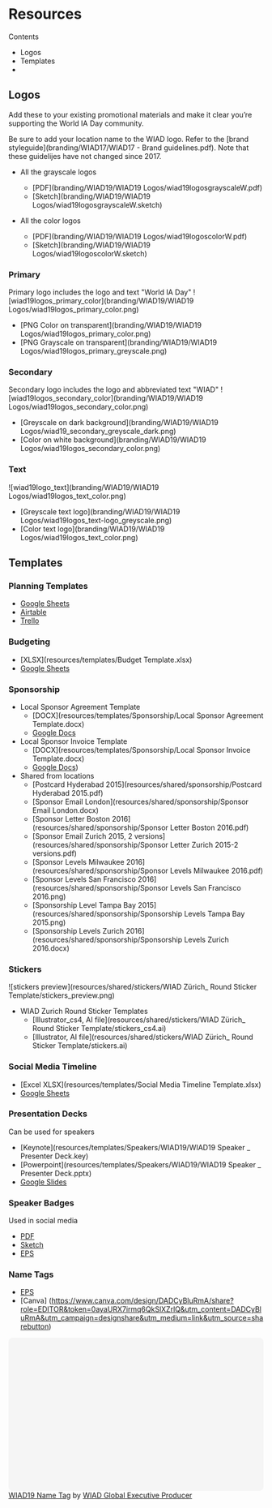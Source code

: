 # Resources

Contents
- Logos
- Templates
-

## Logos

Add these to your existing promotional materials and make it clear you’re supporting the World IA Day community.

Be sure to add your location name to the WIAD logo. Refer to the [brand styleguide](branding/WIAD17/WIAD17 - Brand guidelines.pdf). Note that these guidelijes have not changed since 2017.

- All the grayscale logos
  - [PDF](branding/WIAD19/WIAD19 Logos/wiad19logosgrayscaleW.pdf)
  - [Sketch](branding/WIAD19/WIAD19 Logos/wiad19logosgrayscaleW.sketch)

- All the color logos
  - [PDF](branding/WIAD19/WIAD19 Logos/wiad19logoscolorW.pdf)
  - [Sketch](branding/WIAD19/WIAD19 Logos/wiad19logoscolorW.sketch)

### Primary
Primary logo includes the logo and text "World IA Day"
![wiad19logos_primary_color](branding/WIAD19/WIAD19 Logos/wiad19logos_primary_color.png)
- [PNG Color on transparent](branding/WIAD19/WIAD19 Logos/wiad19logos_primary_color.png)
- [PNG Grayscale on transparent](branding/WIAD19/WIAD19 Logos/wiad19logos_primary_greyscale.png)

### Secondary
Secondary logo includes the logo and abbreviated text "WIAD"
![wiad19logos_secondary_color](branding/WIAD19/WIAD19 Logos/wiad19logos_secondary_color.png)
- [Greyscale on dark background](branding/WIAD19/WIAD19 Logos/wiad19_secondary_greyscale_dark.png)
- [Color on white background](branding/WIAD19/WIAD19 Logos/wiad19logos_secondary_color.png)

### Text
![wiad19logo_text](branding/WIAD19/WIAD19 Logos/wiad19logos_text_color.png)
- [Greyscale text logo](branding/WIAD19/WIAD19 Logos/wiad19logos_text-logo_greyscale.png)
- [Color text logo](branding/WIAD19/WIAD19 Logos/wiad19logos_text_color.png)

## Templates

### Planning Templates
- [Google Sheets](https://docs.google.com/spreadsheets/d/1UhHgN5sBw4mg1OFH4Om9L_H7WkYimvYdTvfjwkuryj0/edit?usp=sharing)
- [Airtable](https://airtable.com/shr9Duzt4BGyMnFqB)
- [Trello](https://trello.com/b/G89JhAqo)

### Budgeting
- [XLSX](resources/templates/Budget Template.xlsx)
- [Google Sheets](https://drive.google.com/open?id=1xzoZakOEnPWtNcXJGPXyeMr4FBkduF_fV-FPRmWLHOA)

### Sponsorship
- Local Sponsor Agreement Template
  - [DOCX](resources/templates/Sponsorship/Local Sponsor Agreement Template.docx)
  - [Google Docs](https://drive.google.com/open?id=1sLRu-6qQ8ayuO58EVBRcrQEpnpy6aAMmOuZqDNEa5KA)
- Local Sponsor Invoice Template
  - [DOCX](resources/templates/Sponsorship/Local Sponsor Invoice Template.docx)
  - [Google Docs](https://drive.google.com/open?id=1vyTt7ob5eDKWHPVeeJGFl1YZOycsyEn-b9jo-3iTMSQ))
- Shared from locations
    - [Postcard Hyderabad 2015](resources/shared/sponsorship/Postcard Hyderabad 2015.pdf)
    - [Sponsor Email London](resources/shared/sponsorship/Sponsor Email London.docx)
    - [Sponsor Letter Boston 2016](resources/shared/sponsorship/Sponsor Letter Boston 2016.pdf)
    - [Sponsor Email Zurich 2015, 2 versions](resources/shared/sponsorship/Sponsor Letter Zurich 2015-2 versions.pdf)
    - [Sponsor Levels Milwaukee 2016](resources/shared/sponsorship/Sponsor Levels Milwaukee 2016.pdf)
    - [Sponsor Levels San Francisco 2016](resources/shared/sponsorship/Sponsor Levels San Francisco 2016.png)
    - [Sponsorship Level Tampa Bay 2015](resources/shared/sponsorship/Sponsorship Levels Tampa Bay 2015.png)
    - [Sponsorship Levels Zurich 2016](resources/shared/sponsorship/Sponsorship Levels Zurich 2016.docx)

### Stickers
![stickers preview](resources/shared/stickers/WIAD Zürich_ Round Sticker Template/stickers_preview.png)
- WIAD Zurich Round Sticker Templates
  - [Illustrator_cs4, AI file](resources/shared/stickers/WIAD Zürich_ Round Sticker Template/stickers_cs4.ai)
  - [Illustrator, AI file](resources/shared/stickers/WIAD Zürich_ Round Sticker Template/stickers.ai)

### Social Media Timeline
- [Excel XLSX](resources/templates/Social Media Timeline Template.xlsx)
- [Google Sheets](https://docs.google.com/spreadsheets/d/1CUj-dDC5GT_jNJiF0Ij9YwjespKvM_pVVtdpxL_Xjqk/edit?usp=sharing)

### Presentation Decks
Can be used for speakers
- [Keynote](resources/templates/Speakers/WIAD19/WIAD19 Speaker _ Presenter Deck.key)
- [Powerpoint](resources/templates/Speakers/WIAD19/WIAD19 Speaker _ Presenter Deck.pptx)
- [Google Slides](https://docs.google.com/presentation/d/1731ppMLXU9RWSaIsqNwo9BAzLCzerRTyf35tcrYtqUk/edit?usp=sharing)

### Speaker Badges
Used in social media
- [PDF](resources/templates/Speakers/WIAD19/WIAD19-SOCIAL_SQUARE_SPEAKER.pdf)
- [Sketch](resources/templates/Speakers/WIAD19/WIAD19-SOCIAL_SQUARE_SPEAKER.sketch)
- [EPS](resources/templates/Speakers/WIAD19/WIAD19-SOCIAL_SQUARE_SPEAKER.eps)

### Name Tags
- [EPS](resources/templates/WIAD_NAMETAGS.eps)
- [Canva] (https://www.canva.com/design/DADCyBluRmA/share?role=EDITOR&token=0ayaURX7irmq6QkSlXZrlQ&utm_content=DADCyBluRmA&utm_campaign=designshare&utm_medium=link&utm_source=sharebutton)

<div class="canva-embed" data-height-ratio="0.5882" data-design-id="DADCyBluRmA" style="padding:58.81999999999999% 5px 5px 5px;background:rgba(0,0,0,0.03);border-radius:8px;"></div>
<script async src="https://sdk.canva.com/v1/embed.js"></script><a href="https://www.canva.com/design/DADCyBluRmA/view?utm_content=DADCyBluRmA&utm_campaign=designshare&utm_medium=embeds&utm_source=link" target="_blank">WIAD19 Name Tag</a> by <a href="https://www.canva.com/producer95?utm_campaign=designshare&utm_medium=embeds&utm_source=link" target="_blank">WIAD Global Executive Producer</a>
